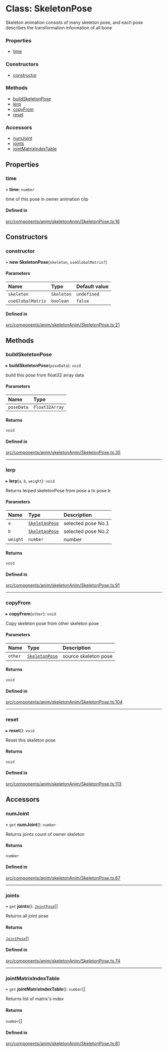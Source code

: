 # Class: SkeletonPose

Skeleton animation consists of many skeleton pose, 
and each pose describes the transformation information of all bone

### Properties

- [time](SkeletonPose.md#time)

### Constructors

- [constructor](SkeletonPose.md#constructor)

### Methods

- [buildSkeletonPose](SkeletonPose.md#buildskeletonpose)
- [lerp](SkeletonPose.md#lerp)
- [copyFrom](SkeletonPose.md#copyfrom)
- [reset](SkeletonPose.md#reset)

### Accessors

- [numJoint](SkeletonPose.md#numjoint)
- [joints](SkeletonPose.md#joints)
- [jointMatrixIndexTable](SkeletonPose.md#jointmatrixindextable)

## Properties

### time

• **time**: `number`

time of this pose in owner animation clip

#### Defined in

[src/components/anim/skeletonAnim/SkeletonPose.ts:16](https://github.com/Orillusion/orillusion/blob/main/src/components/anim/skeletonAnim/SkeletonPose.ts#L16)

## Constructors

### constructor

• **new SkeletonPose**(`skeleton`, `useGlobalMatrix?`)

#### Parameters

| Name | Type | Default value |
| :------ | :------ | :------ |
| `skeleton` | `Skeleton` | `undefined` |
| `useGlobalMatrix` | `boolean` | `false` |

#### Defined in

[src/components/anim/skeletonAnim/SkeletonPose.ts:21](https://github.com/Orillusion/orillusion/blob/main/src/components/anim/skeletonAnim/SkeletonPose.ts#L21)

## Methods

### buildSkeletonPose

▸ **buildSkeletonPose**(`poseData`): `void`

build this pose from float32 array data

#### Parameters

| Name | Type |
| :------ | :------ |
| `poseData` | `Float32Array` |

#### Returns

`void`

#### Defined in

[src/components/anim/skeletonAnim/SkeletonPose.ts:35](https://github.com/Orillusion/orillusion/blob/main/src/components/anim/skeletonAnim/SkeletonPose.ts#L35)

___

### lerp

▸ **lerp**(`a`, `b`, `weight`): `void`

Returns lerped skeletonPose from pose a to pose b

#### Parameters

| Name | Type | Description |
| :------ | :------ | :------ |
| `a` | [`SkeletonPose`](SkeletonPose.md) | selected pose No.1 |
| `b` | [`SkeletonPose`](SkeletonPose.md) | selected pose No.2 |
| `weight` | `number` | number |

#### Returns

`void`

#### Defined in

[src/components/anim/skeletonAnim/SkeletonPose.ts:91](https://github.com/Orillusion/orillusion/blob/main/src/components/anim/skeletonAnim/SkeletonPose.ts#L91)

___

### copyFrom

▸ **copyFrom**(`other`): `void`

Copy skeleton pose from other skeleton pose

#### Parameters

| Name | Type | Description |
| :------ | :------ | :------ |
| `other` | [`SkeletonPose`](SkeletonPose.md) | source skeleton pose |

#### Returns

`void`

#### Defined in

[src/components/anim/skeletonAnim/SkeletonPose.ts:104](https://github.com/Orillusion/orillusion/blob/main/src/components/anim/skeletonAnim/SkeletonPose.ts#L104)

___

### reset

▸ **reset**(): `void`

Reset this skeleton pose

#### Returns

`void`

#### Defined in

[src/components/anim/skeletonAnim/SkeletonPose.ts:113](https://github.com/Orillusion/orillusion/blob/main/src/components/anim/skeletonAnim/SkeletonPose.ts#L113)

## Accessors

### numJoint

• `get` **numJoint**(): `number`

Returns joints count of owner skeleton

#### Returns

`number`

#### Defined in

[src/components/anim/skeletonAnim/SkeletonPose.ts:67](https://github.com/Orillusion/orillusion/blob/main/src/components/anim/skeletonAnim/SkeletonPose.ts#L67)

___

### joints

• `get` **joints**(): [`JointPose`](JointPose.md)[]

Returns all joint pose

#### Returns

[`JointPose`](JointPose.md)[]

#### Defined in

[src/components/anim/skeletonAnim/SkeletonPose.ts:74](https://github.com/Orillusion/orillusion/blob/main/src/components/anim/skeletonAnim/SkeletonPose.ts#L74)

___

### jointMatrixIndexTable

• `get` **jointMatrixIndexTable**(): `number`[]

Returns list of matrix's index

#### Returns

`number`[]

#### Defined in

[src/components/anim/skeletonAnim/SkeletonPose.ts:81](https://github.com/Orillusion/orillusion/blob/main/src/components/anim/skeletonAnim/SkeletonPose.ts#L81)
